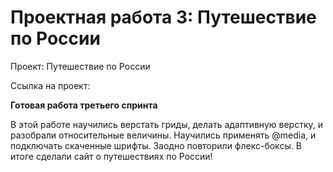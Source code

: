 # Проектная работа 3: Путешествие по России
Проект: Путешествие по России

Ссылка на проект: 

**Готовая работа третьего спринта**

В этой работе научились верстать гриды, делать адаптивную верстку, и разобрали относительные величины. Научились применять @media, и подключать скаченные шрифты. 
Заодно повторили флекс-боксы.
В итоге сделали сайт о путешествиях по России!